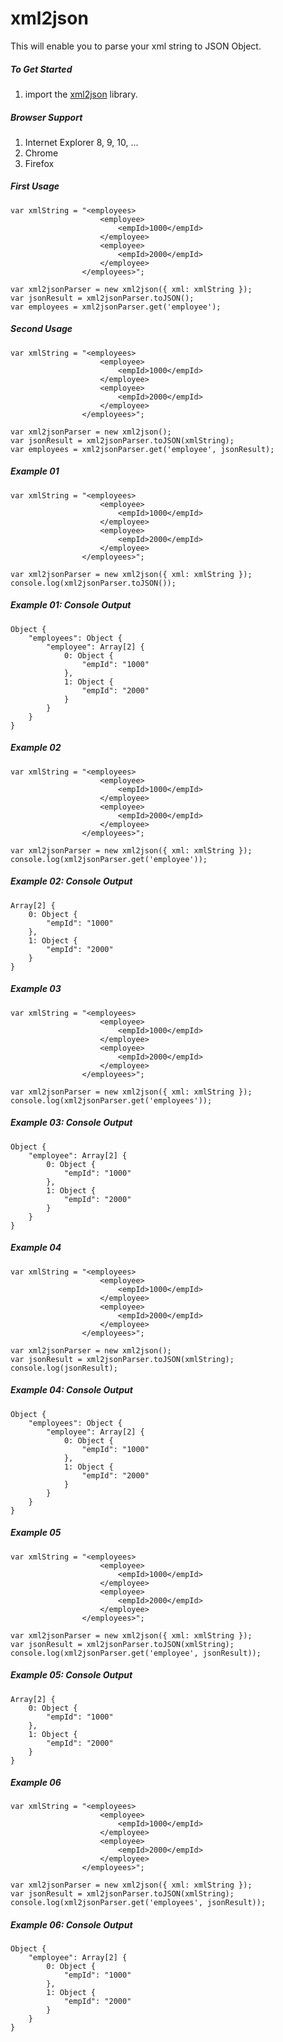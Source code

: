 # xml2json
This will enable you to parse your xml string to JSON Object.



##### To Get Started
1. import the [xml2json](https://github.com/citnvillareal/xml2json/blob/master/xml2json.js) library.



##### Browser Support
1. Internet Explorer 8, 9, 10, ...
2. Chrome 
3. Firefox



##### First Usage 
	var xmlString = "<employees>
						<employee>
							<empId>1000</empId>
						</employee>
						<employee>
							<empId>2000</empId>
						</employee>
					</employees>";

	var xml2jsonParser = new xml2json({ xml: xmlString });
	var jsonResult = xml2jsonParser.toJSON();
	var employees = xml2jsonParser.get('employee');


##### Second Usage

	var xmlString = "<employees>
						<employee>
							<empId>1000</empId>
						</employee>
						<employee>
							<empId>2000</empId>
						</employee>
					</employees>";

	var xml2jsonParser = new xml2json();
	var jsonResult = xml2jsonParser.toJSON(xmlString);
	var employees = xml2jsonParser.get('employee', jsonResult);



##### Example 01
	var xmlString = "<employees>
						<employee>
							<empId>1000</empId>
						</employee>
						<employee>
							<empId>2000</empId>
						</employee>
					</employees>";

	var xml2jsonParser = new xml2json({ xml: xmlString });
	console.log(xml2jsonParser.toJSON());

##### Example 01: Console Output
	Object {
	    "employees": Object {
	        "employee": Array[2] {
	        	0: Object {
	            	"empId": "1000"
	        	}, 
	        	1: Object {
	            	"empId": "2000"
	        	}
	        }
	    }
	}



##### Example 02
	var xmlString = "<employees>
						<employee>
							<empId>1000</empId>
						</employee>
						<employee>
							<empId>2000</empId>
						</employee>
					</employees>";

	var xml2jsonParser = new xml2json({ xml: xmlString });
	console.log(xml2jsonParser.get('employee'));

##### Example 02: Console Output
	Array[2] {
    	0: Object {
        	"empId": "1000"
    	}, 
    	1: Object {
        	"empId": "2000"
    	}
    }



##### Example 03
	var xmlString = "<employees>
						<employee>
							<empId>1000</empId>
						</employee>
						<employee>
							<empId>2000</empId>
						</employee>
					</employees>";

	var xml2jsonParser = new xml2json({ xml: xmlString });
	console.log(xml2jsonParser.get('employees'));

##### Example 03: Console Output
	Object {
        "employee": Array[2] {
        	0: Object {
            	"empId": "1000"
        	}, 
        	1: Object {
            	"empId": "2000"
        	}
        }
    }



##### Example 04
	var xmlString = "<employees>
						<employee>
							<empId>1000</empId>
						</employee>
						<employee>
							<empId>2000</empId>
						</employee>
					</employees>";

	var xml2jsonParser = new xml2json();
	var jsonResult = xml2jsonParser.toJSON(xmlString);
	console.log(jsonResult);

##### Example 04: Console Output
	Object {
	    "employees": Object {
	        "employee": Array[2] {
	        	0: Object {
	            	"empId": "1000"
	        	}, 
	        	1: Object {
	            	"empId": "2000"
	        	}
	        }
	    }
	}



##### Example 05
	var xmlString = "<employees>
						<employee>
							<empId>1000</empId>
						</employee>
						<employee>
							<empId>2000</empId>
						</employee>
					</employees>";

	var xml2jsonParser = new xml2json({ xml: xmlString });
	var jsonResult = xml2jsonParser.toJSON(xmlString);
	console.log(xml2jsonParser.get('employee', jsonResult));

##### Example 05: Console Output
	Array[2] {
    	0: Object {
        	"empId": "1000"
    	}, 
    	1: Object {
        	"empId": "2000"
    	}
    }



##### Example 06
	var xmlString = "<employees>
						<employee>
							<empId>1000</empId>
						</employee>
						<employee>
							<empId>2000</empId>
						</employee>
					</employees>";

	var xml2jsonParser = new xml2json({ xml: xmlString });
	var jsonResult = xml2jsonParser.toJSON(xmlString);
	console.log(xml2jsonParser.get('employees', jsonResult));

##### Example 06: Console Output
	Object {
        "employee": Array[2] {
        	0: Object {
            	"empId": "1000"
        	}, 
        	1: Object {
            	"empId": "2000"
        	}
        }
    }